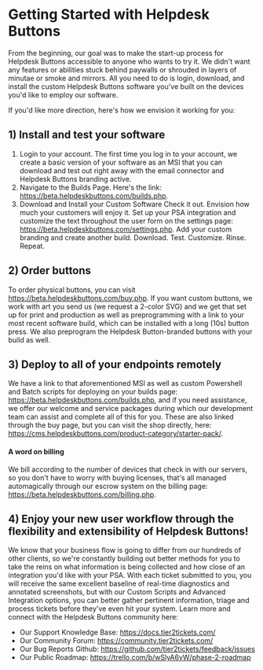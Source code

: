 # Getting Started with Helpdesk Buttons
From the beginning, our goal was to make the start-up process for Helpdesk Buttons accessible to anyone who wants to try it. We didn't want any features or abilities stuck behind paywalls or shrouded in layers of minutae or smoke and mirrors. All you need to do is login, download, and install the custom Helpdesk Buttons software you've built on the devices you'd like to employ our software.

If you'd like more direction, here's how we envision it working for you:

## 1) Install and test your software
1. Login to your account.
The first time you log in to your account, we create a basic version of your software as an MSI that you can download and test out right away with the email connector and Helpdesk Buttons branding active.
2. Navigate to the Builds Page.
Here's the link: https://beta.helpdeskbuttons.com/builds.php.
3. Download and Install your Custom Software
Check it out. Envision how much your customers will enjoy it. Set up your PSA integration and customize the text throughout the user form on the settings page: https://beta.helpdeskbuttons.com/settings.php. Add your custom branding and create another build. Download. Test. Customize. Rinse. Repeat.

## 2) Order buttons
To order physical buttons, you can visit https://beta.helpdeskbuttons.com/buy.php. If you want custom buttons, we work with art you send us (we request a 2-color SVG) and we get that set up for print and production as well as preprogramming with a link to your most recent software build, which can be installed with a long (10s) button press. We also preprogram the Helpdesk Button-branded buttons with your build as well.

## 3) Deploy to all of your endpoints remotely
We have a link to that aforementioned MSI as well as custom Powershell and Batch scripts for deploying on your builds page: https://beta.helpdeskbuttons.com/builds.php, and if you need assistance, we offer our welcome and service packages during which our development team can assist and complete all of this for you. These are also linked through the buy page, but you can visit the shop directly, here: https://cms.helpdeskbuttons.com/product-category/starter-pack/.

#### A word on billing
We bill according to the number of devices that check in with our servers, so you don't have to worry with buying licenses, that's all managed automagically through our escrow system on the billing page: https://beta.helpdeskbuttons.com/billing.php.

## 4) Enjoy your new user workflow through the flexibility and extensibility of Helpdesk Buttons!
We know that your business flow is going to differ from our hundreds of other clients, so we're constantly building out better methods for you to take the reins on what information is being collected and how close of an integration you'd like with your PSA. With each ticket submitted to you, you will receive the same excellent baseline of real-time diagnostics and annotated screenshots, but with our Custom Scripts and Advanced Integration options, you can better gather pertinent information, triage and process tickets before they've even hit your system. Learn more and connect with the Helpdesk Buttons community here:
- Our Support Knowledge Base: https://docs.tier2tickets.com/
- Our Community Forum:  https://community.tier2tickets.com/
- Our Bug Reports Github: https://github.com/tier2tickets/feedback/issues
- Our Public Roadmap: https://trello.com/b/wSlyA6vW/phase-2-roadmap
